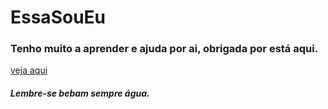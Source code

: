 # EssaSouEu
### Tenho muito a aprender e ajuda por ai, obrigada por está aqui.  
[veja aqui](https://my-page-vanessa-oliveira.netlify.app)

##### Lembre-se bebam sempre água.
